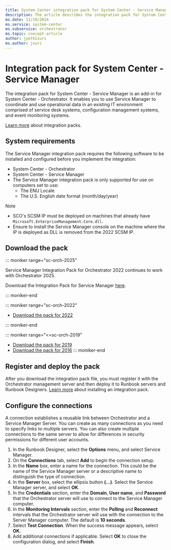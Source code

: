 ```yaml
---
title: System Center integration pack for System Center - Service Manager
description: The article describes the integration pack for System Center - Service Manager. The pack is an add-in for System Center - Orchestrator.
ms.date: 11/19/2024
ms.service: system-center
ms.subservice: orchestrator
ms.topic: concept-article
author: jyothisuri
ms.author: jsuri
---
```


# Integration pack for System Center - Service Manager

The integration pack for System Center - Service Manager is an add-in for System Center - Orchestrator. It enables you to use Service Manager to coordinate and use operational data in an existing IT environment comprised of service desk systems, configuration management systems, and event monitoring systems.

[Learn more](https://go.microsoft.com/fwlink/?LinkID=275796) about integration packs.

## System requirements

The Service Manager integration pack requires the following software to be installed and configured before you implement the integration:

- System Center - Orchestrator
- System Center - Service Manager
- The Service Manager integration pack is only supported for use on computers set to use:
    - The ENU Locale
    - The U.S. English date format (month/day/year)

>[!Note]
>- SCO's SCSM IP must be deployed on machines that already have `Microsoft.EnterpriseManagement.Core.dll`.
>- Ensure to install the Service Manager console on the machine where the IP is deployed as DLL is removed from the 2022 SCSM IP.

## Download the pack

::: moniker range="sc-orch-2025"

Service Manager Integration Pack for Orchestrator 2022 continues to work with Orchestrator 2025.

Download the Integration Pack for Service Manager [here](https://www.microsoft.com/download/details.aspx?id=104341).

::: moniker-end

::: moniker range="sc-orch-2022"

- [Download the pack for 2022](https://www.microsoft.com/download/details.aspx?id=104341)

::: moniker-end

::: moniker range="<=sc-orch-2019"
- [Download the pack for 2019](https://www.microsoft.com/download/details.aspx?id=58111&WT.mc_id=rss_alldownloads_all)
- [Download the pack for 2016](https://www.microsoft.com/download/details.aspx?id=54098)
::: moniker-end

## Register and deploy the pack

After you download the integration pack file, you must register it with the Orchestrator management server and then deploy it to Runbook servers and Runbook Designers. [Learn more](how-to-add-an-integration-pack.md) about installing an integration pack.

## Configure the connections

A connection establishes a reusable link between Orchestrator and a Service Manager Server. You can create as many connections as you need to specify links to multiple servers. You can also create multiple connections to the same server to allow for differences in security permissions for different user accounts.

1. In the Runbook Designer, select the **Options** menu, and select Service Manager.
2. On the **Connections** tab, select **Add** to begin the connection setup.
3. In the **Name** box, enter a name for the connection. This could be the name of the Service Manager server or a descriptive name to distinguish the type of connection.
4. In the **Server** box, select the ellipsis button **(...)**. Select the Service Manager server, and select **OK**.
5. In the **Credentials** section, enter the **Domain**, **User name**, and **Password** that the Orchestrator server will use to connect to the Service Manager computer.
6. In the **Monitoring Intervals** section, enter the **Polling** and **Reconnect** intervals that the Orchestrator server will use with the connection to the Server Manager computer. The default is **10 seconds**.
7. Select **Test Connection**. When the success message appears, select **OK**.
8. Add additional connections if applicable. Select **OK** to close the configuration dialog, and select **Finish**.
